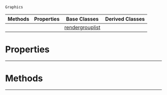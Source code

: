  `Graphics`

|Methods|Properties|Base Classes|Derived Classes|
|---|---|---|---|
| | |[rendergrouplist](https://github.com/zeroengineteam/ZeroDocs/blob/master/code_reference/class_reference/rendergrouplist.markdown)| |


 #  Properties


---  
 #  Methods


---  
 

 